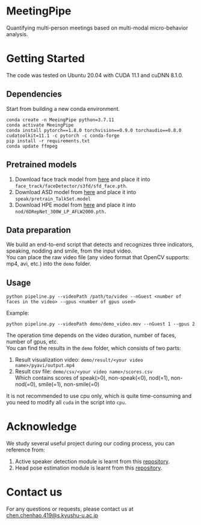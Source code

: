# MeetingPipe
Quantifying multi-person meetings based on multi-modal micro-behavior analysis.

# Getting Started
The code was tested on Ubuntu 20.04 with CUDA 11.1 and cuDNN 8.1.0.
## Dependencies
Start from building a new conda environment.
```
conda create -n MeeingPipe python=3.7.11
conda activate MeeingPipe
conda install pytorch==1.8.0 torchvision==0.9.0 torchaudio==0.8.0 cudatoolkit=11.1 -c pytorch -c conda-forge
pip install -r requirements.txt
conda update ffmpeg
```
## Pretrained models
1. Download face track model from [here](https://1drv.ms/u/s!Ar6PegAEDw6GjS3BKvn_ppCBPPgN?e=0LVd5M) and place it into `face_track/faceDetector/s3fd/sfd_face.pth`.
2. Download ASD model from [here](https://1drv.ms/u/s!Ar6PegAEDw6GjS3BKvn_ppCBPPgN?e=0LVd5M) and place it into `speak/pretrain_TalkSet.model`
3. Download HPE model from [here](https://1drv.ms/u/s!Ar6PegAEDw6GjS3BKvn_ppCBPPgN?e=0LVd5M) and place it into `nod/6DRepNet_300W_LP_AFLW2000.pth.`
## Data preparation
We build an end-to-end script that detects and recognizes three indicators, speaking, nodding and smile, from the input video.  
You can place the raw video file (any video format that OpenCV supports: mp4, avi, etc.) into the `demo` folder.
## Usage
```
python pipeline.py --videoPath /path/to/video --nGuest <number of faces in the video> --gpus <number of gpus used>
```
Example:  
```
python pipeline.py --videoPath demo/demo_video.mov --nGuest 1 --gpus 2
```
The operation time depends on the video duration, number of faces, number of gpus, etc.  
You can find the results in the `demo` folder, which consists of two parts:  
1. Result visualization video: `demo/result/<your video name>/pyavi/output.mp4`
2. Result csv file: `demo/csv/<your video name>/scores.csv`  
Which contains scores of speak(>0), non-speak(<0), nod(=1), non-nod(=0), smile(=1), non-smile(=0)

It is not recommended to use cpu only, which is quite time-consuming and you need to modify all `cuda` in the script into `cpu`.

# Acknowledge
We study several useful project during our coding process, you can reference from:
1. Active speaker detection module is learnt from this [repository](https://github.com/TaoRuijie/TalkNet-ASD).
2. Head pose estimation module is learnt from this [repository](https://github.com/thohemp/6DRepNet).

# Contact us
For any questions or requests, please contact us at chen.chenhao.419@s.kyushu-u.ac.jp
